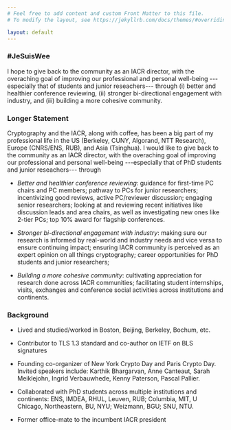 ```yaml
---
# Feel free to add content and custom Front Matter to this file.
# To modify the layout, see https://jekyllrb.com/docs/themes/#overriding-theme-defaults

layout: default
---
```


### #JeSuisWee

I hope to give back to the community as an IACR director, with the
overaching goal of improving our professional and personal well-being
---especially that of students and junior reseachers--- through
(i) better and healthier conference reviewing, (ii) stronger
bi-directional engagement with industry, and (iii) building a more
cohesive community.

### Longer Statement

Cryptography and the IACR, along with coffee, has been a big part of
my professional life in the US (Berkeley, CUNY, Algorand, NTT
Research), Europe (CNRS/ENS, RUB), and Asia (Tsinghua). I would like to
give back to the community as an IACR director, with the overaching
goal of improving our professional and personal well-being ---especially that
of PhD students and junior reseachers--- through

* *Better and healthier conference reviewing*:
guidance for first-time PC chairs and PC members; pathway to PCs for junior researchers; incentivizing good reviews, active PC/reviewer discussion; engaging senior researchers; looking at and reviewing recent initiatives like discussion leads and area chairs, as well as investigating new ones like 2-tier PCs; top 10% award for flagship conferences.

* *Stronger
bi-directional engagement with industry*:
making sure our research is informed by real-world and industry needs and vice versa to ensure continuing impact; ensuring IACR community is perceived as an expert opinion on all things cryptography;
career opportunities for PhD students and junior researchers;

* *Building a more
cohesive community*: 
cultivating appreciation for research done across IACR communities; facilitating student internships, visits, exchanges and conference social activities across institutions and continents.

### Background

* Lived and studied/worked in Boston, Beijing, Berkeley, Bochum, etc.

* Contributor to TLS 1.3 standard and co-author on IETF on BLS signatures

* Founding co-organizer of New York Crypto Day and Paris Crypto Day. Invited speakers include: Karthik Bhargarvan, Anne Canteaut, Sarah Meiklejohn, Ingrid Verbauwhede, Kenny Paterson, Pascal Pallier.

* Collaborated with PhD students across multiple institutions and continents: ENS, IMDEA, RHUL, Leuven, RUB; Columbia, MIT, U Chicago, Northeastern, BU, NYU; Weizmann, BGU; SNU, NTU.

* Former office-mate to the incumbent IACR president
